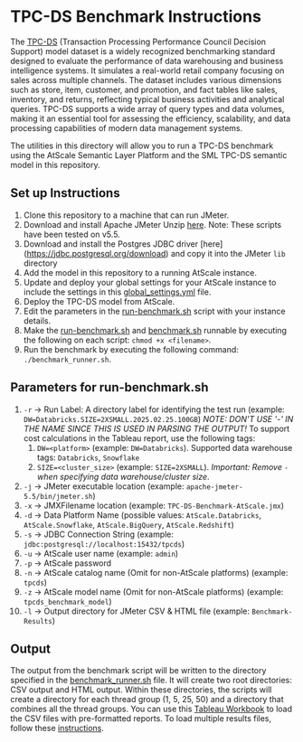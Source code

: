 # TPC-DS Benchmark Instructions

The [TPC-DS](https://www.tpc.org/tpcds/) (Transaction Processing Performance Council Decision Support) model dataset is a widely recognized benchmarking standard designed to evaluate the performance of data warehousing and business intelligence systems. It simulates a real-world retail company focusing on sales across multiple channels. The dataset includes various dimensions such as store, item, customer, and promotion, and fact tables like sales, inventory, and returns, reflecting typical business activities and analytical queries. TPC-DS supports a wide array of query types and data volumes, making it an essential tool for assessing the efficiency, scalability, and data processing capabilities of modern data management systems.

The utilities in this directory will allow you to run a TPC-DS benchmark using the AtScale Semantic Layer Platform and the SML TPC-DS semantic model in this repository.

## Set up Instructions
1. Clone this repository to a machine that can run JMeter.
2. Download and install Apache JMeter Unzip [here](https://jmeter.apache.org/download_jmeter.cgi). Note: These scripts have been tested on v5.5.
3. Download and install the Postgres JDBC driver [here] (https://jdbc.postgresql.org/download) and copy it into the JMeter `lib` directory
4. Add the model in this repository to a running AtScale instance.
5. Update and deploy your global settings for your AtScale instance to include the settings in this [global_settings.yml](global_settings.yml) file.
6. Deploy the TPC-DS model from AtScale.
7. Edit the parameters in the [run-benchmark.sh](run-benchmark.sh) script with your instance details.
8. Make the [run-benchmark.sh](run-benchmark.sh) and [benchmark.sh](benchmark.sh) runnable by executing the following on each script: `chmod +x <filename>`.
9. Run the benchmark by executing the following command: `./benchmark_runner.sh`.

## Parameters for run-benchmark.sh
1. `-r` -> Run Label: A directory label for identifying the test run (example: `DW=Databricks.SIZE=2XSMALL.2025.02.25.100GB`) *NOTE: DON'T USE '-' IN THE NAME SINCE THIS IS USED IN PARSING THE OUTPUT!* To support cost calculations in the Tableau report, use the following tags:
    1. `DW=<platform>` (example: `DW=Databricks`). Supported data warehouse tags: `Databricks`, `Snowflake`
    2. `SIZE=<cluster_size>` (example: `SIZE=2XSMALL`). *Important: Remove `-` when specifying data warehouse/cluster size*.
2. `-j` -> JMeter executable location (example: `apache-jmeter-5.5/bin/jmeter.sh`)
3. `-x` -> JMXFilename location (example: `TPC-DS-Benchmark-AtScale.jmx`)
4. `-d` -> Data Platform Name (possible values: `AtScale.Databricks`, `AtScale.Snowflake`, `AtScale.BigQuery`, `AtScale.Redshift`) 
5. `-s` -> JDBC Connection String (example: `jdbc:postgresql://localhost:15432/tpcds`) 
6. `-u` -> AtScale user name (example: `admin`)
7. `-p` -> AtScale password
8. `-n` -> AtScale catalog name (Omit for non-AtScale platforms) (example: `tpcds`)
9. `-z` -> AtScale model name (Omit for non-AtScale platforms) (example: `tpcds_benchmark_model`)
10. `-l` -> Output directory for JMeter CSV & HTML file (example: `Benchmark-Results`)

## Output
The output from the benchmark script will be written to the directory specified in the [benchmark_runner.sh](benchmark_runner.sh) file. It will create two root directories: CSV output and HTML output. Within these directories, the scripts will create a directory for each thread group (1, 5, 25, 50) and a directory that combines all the thread groups. You can use this [Tableau Workbook](TPC-DS-Benchmark-AtScale.jmx) to load the CSV files with pre-formatted reports. To load multiple results files, follow these [instructions](https://community.tableau.com/s/question/0D54T00000C6l3wSAB/connecting-to-mutliple-csv-files).

